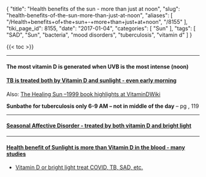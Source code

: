 {
    "title": "Health benefits of the sun - more than just at noon",
    "slug": "health-benefits-of-the-sun-more-than-just-at-noon",
    "aliases": [
        "/Health+benefits+of+the+sun+-+more+than+just+at+noon",
        "/8155"
    ],
    "tiki_page_id": 8155,
    "date": "2017-01-04",
    "categories": [
        "Sun"
    ],
    "tags": [
        "SAD",
        "Sun",
        "bacteria",
        "mood disorders",
        "tuberculosis",
        "vitamin d"
    ]
}


{{< toc >}}

---

#### The most vitamin D is generated when UVB is the most intense (noon)

#### [TB is treated both by Vitamin D and sunlight - even early morning](/tags/tb-is-treated-both-by-vitamin-d-and-sunlight-even-early-morning.html)

Also: [The Healing Sun –1999 book highlights at VitaminDWiki](/posts/the-healing-sun-1999-book-highlights-at-vitamindwiki)

 **Sunbathe for tuberculosis only 6-9 AM – not in middle of the day**  – pg , 119

---

#### [Seasonal Affective Disorder - treated by both vitamin D and bright light](/posts/seasonal-affective-disorder-treated-by-both-vitamin-d-and-bright-light)

---

#### [Health benefit of Sunlight is more than Vitamin D in the blood - many studies](/posts/health-benefit-of-sunlight-is-more-than-vitamin-d-in-the-blood-many-studies)

* [Vitamin D or bright light treat COVID, TB, SAD, etc.](/posts/vitamin-d-or-bright-light-treat-covid-tb-sad-etc)